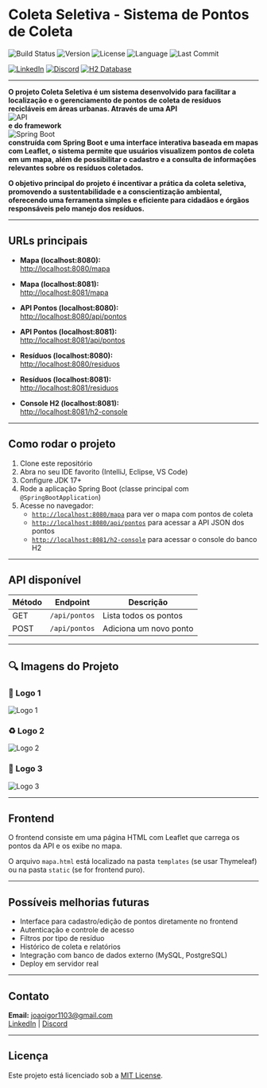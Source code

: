# Coleta Seletiva - Sistema de Pontos de Coleta

![Build Status](https://img.shields.io/badge/build-passing-brightgreen)
![Version](https://img.shields.io/badge/version-1.0.0-blue)
![License](https://img.shields.io/badge/license-MIT-green)
![Language](https://img.shields.io/badge/language-Java-orange)
![Last Commit](https://img.shields.io/github/last-commit/seunome/coleta-seletiva)

[![LinkedIn](https://img.shields.io/badge/LinkedIn-0077B5?style=for-the-badge&logo=linkedin&logoColor=white)](https://www.linkedin.com/in/joao-igor-25b090250/)
[![Discord](https://img.shields.io/badge/Discord-7289DA?style=for-the-badge&logo=discord&logoColor=white)](https://discord.gg/ah6xP86cqR)
[![H2 Database](https://img.shields.io/badge/H2-Database-2C2F33?style=for-the-badge&logo=database&logoColor=white)](http://localhost:8081/h2-console)

---

**O projeto Coleta Seletiva é um sistema desenvolvido para facilitar a localização e o gerenciamento de pontos de coleta de resíduos recicláveis em áreas urbanas. Através de uma API**  
![API](https://img.shields.io/badge/API-RESTful-brightgreen?style=flat)  
**e do framework**  
![Spring Boot](https://img.shields.io/badge/Spring_Boot-2.7.0-brightgreen?logo=springboot&style=flat)  
**construída com Spring Boot e uma interface interativa baseada em mapas com Leaflet, o sistema permite que usuários visualizem pontos de coleta em um mapa, além de possibilitar o cadastro e a consulta de informações relevantes sobre os resíduos coletados.**

**O objetivo principal do projeto é incentivar a prática da coleta seletiva, promovendo a sustentabilidade e a conscientização ambiental, oferecendo uma ferramenta simples e eficiente para cidadãos e órgãos responsáveis pelo manejo dos resíduos.**




---

## URLs principais

- **Mapa (localhost:8080):**  
  [http://localhost:8080/mapa](http://localhost:8080/mapa)
- **Mapa (localhost:8081):**  
  [http://localhost:8081/mapa](http://localhost:8081/mapa)

- **API Pontos (localhost:8080):**  
  [http://localhost:8080/api/pontos](http://localhost:8080/api/pontos)
- **API Pontos (localhost:8081):**  
  [http://localhost:8081/api/pontos](http://localhost:8081/api/pontos)

- **Resíduos (localhost:8080):**  
  [http://localhost:8080/residuos](http://localhost:8080/residuos)
- **Resíduos (localhost:8081):**  
  [http://localhost:8081/residuos](http://localhost:8081/residuos)

- **Console H2 (localhost:8081):**  
  [http://localhost:8081/h2-console](http://localhost:8081/h2-console)

---

## Como rodar o projeto

1. Clone este repositório
2. Abra no seu IDE favorito (IntelliJ, Eclipse, VS Code)
3. Configure JDK 17+
4. Rode a aplicação Spring Boot (classe principal com `@SpringBootApplication`)
5. Acesse no navegador:
    - [`http://localhost:8080/mapa`](http://localhost:8080/mapa) para ver o mapa com pontos de coleta
    - [`http://localhost:8080/api/pontos`](http://localhost:8080/api/pontos) para acessar a API JSON dos pontos
    - [`http://localhost:8081/h2-console`](http://localhost:8081/h2-console) para acessar o console do banco H2

---

## API disponível

| Método | Endpoint       | Descrição                  |
|--------|----------------|----------------------------|
| GET    | `/api/pontos`  | Lista todos os pontos       |
| POST   | `/api/pontos`  | Adiciona um novo ponto      |

---

## 🔍 Imagens do Projeto

### 🌿 Logo 1
![Logo 1](images/logo1.png)

### ♻️ Logo 2
![Logo 2](images/logo2.png)

### 🧩 Logo 3
![Logo 3](images/logo3.png)


---

## Frontend

O frontend consiste em uma página HTML com Leaflet que carrega os pontos da API e os exibe no mapa.

O arquivo `mapa.html` está localizado na pasta `templates` (se usar Thymeleaf) ou na pasta `static` (se for frontend puro).

---

## Possíveis melhorias futuras

- Interface para cadastro/edição de pontos diretamente no frontend
- Autenticação e controle de acesso
- Filtros por tipo de resíduo
- Histórico de coleta e relatórios
- Integração com banco de dados externo (MySQL, PostgreSQL)
- Deploy em servidor real

---

## Contato

**Email:** joaoigor1103@gmail.com  
[LinkedIn](https://www.linkedin.com/in/joao-igor-25b090250/) | [Discord](https://discord.gg/ah6xP86cqR)

---

## Licença

Este projeto está licenciado sob a [MIT License](LICENSE).
